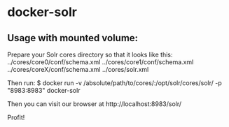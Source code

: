 # docker-solr

## Usage with mounted volume:

Prepare your Solr cores directory so that it looks like this:
../cores/core0/conf/schema.xml
../cores/core1/conf/schema.xml
../cores/coreX/conf/schema.xml
../cores/solr.xml

Then run:
$ docker run -v /absolute/path/to/cores/:/opt/solr/cores/solr/ -p "8983:8983" docker-solr

Then you can visit our browser at http://localhost:8983/solr/

Profit!
